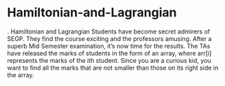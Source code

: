 # Hamiltonian-and-Lagrangian
. Hamiltonian and Lagrangian Students have become secret admirers of SEGP. They find the course exciting and the professors amusing. After a superb Mid Semester examination, it’s now time for the results. The TAs have released the marks of students in the form of an array, where arr[i] represents the marks of the ith student. 
Since you are a curious kid, you want to find all the marks that are not smaller than those on its right side in the array. 

